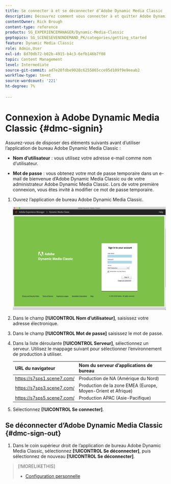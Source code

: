 ```yaml
---
title: Se connecter à et se déconnecter d’Adobe Dynamic Media Classic
description: Découvrez comment vous connecter à et quitter Adobe Dynamic Media Classic. Découvrez également comment vous connecter à un serveur de production en Amérique du Nord (NA), en Europe, au Moyen-Orient, en Afrique (EMEA) ou en Asie-Pacifique (APAC).
contentOwner: Rick Brough
content-type: reference
products: SG_EXPERIENCEMANAGER/Dynamic-Media-Classic
geptopics: SG_SCENESEVENONDEMAND_PK/categories/getting_started
feature: Dynamic Media Classic
role: Admin,User
exl-id: 8d70db72-b02b-4915-b4c3-6efb146b7f08
topic: Content Management
level: Intermediate
source-git-commit: ad7e20fdbe9028c6255865cce95d109f9e9eeab2
workflow-type: tm+mt
source-wordcount: '221'
ht-degree: 7%

---
```


<!-- UPDATE THIS TOPIC AFTER DECEMBER 31, 2020!!!!! -->

# Connexion à Adobe Dynamic Media Classic {#dmc-signin}

Assurez-vous de disposer des éléments suivants avant d’utiliser l’application de bureau Adobe Dynamic Media Classic :

* **Nom d’utilisateur** : vous utilisez votre adresse e-mail comme nom d’utilisateur.

* **Mot de passe** : vous obtenez votre mot de passe temporaire dans un e-mail de bienvenue d’Adobe Dynamic Media Classic ou de votre administrateur Adobe Dynamic Media Classic. Lors de votre première connexion, vous êtes invité à modifier ce mot de passe temporaire.

1. Ouvrez l’application de bureau Adobe Dynamic Media Classic.

   ![Connexion à Adobe Dynamic Media Classic](/help/using/assets/dmclassic-login1.png)

1. Dans le champ **[!UICONTROL Nom d’utilisateur]**, saisissez votre adresse électronique.
1. Dans le champ **[!UICONTROL Mot de passe]** saisissez le mot de passe.
1. Dans la liste déroulante **[!UICONTROL Serveur]**, sélectionnez un serveur.
Utilisez le mappage suivant pour sélectionner l’environnement de production à utiliser.

   | URL du navigateur | Nom du serveur d’applications de bureau |
   | --- | --- |
   | https://s7sps1.scene7.com/ | Production de NA (Amérique du Nord) |
   | https://s7sps3.scene7.com/ | Production de la zone EMEA (Europe, Moyen-Orient et Afrique) |
   | https://s7sps5.scene7.com/ | Production APAC (Asie-Pacifique) |

1. Sélectionnez **[!UICONTROL Se connecter]**.

## Se déconnecter d’Adobe Dynamic Media Classic {#dmc-sign-out}

1. Dans le coin supérieur droit de l’application de bureau Adobe Dynamic Media Classic, sélectionnez **[!UICONTROL Se déconnecter]**, puis sélectionnez de nouveau **[!UICONTROL Se déconnecter]**.

>[!MORELIKETHIS]
>
>* [Configuration personnelle](personal-setup.md#personal_setup)
